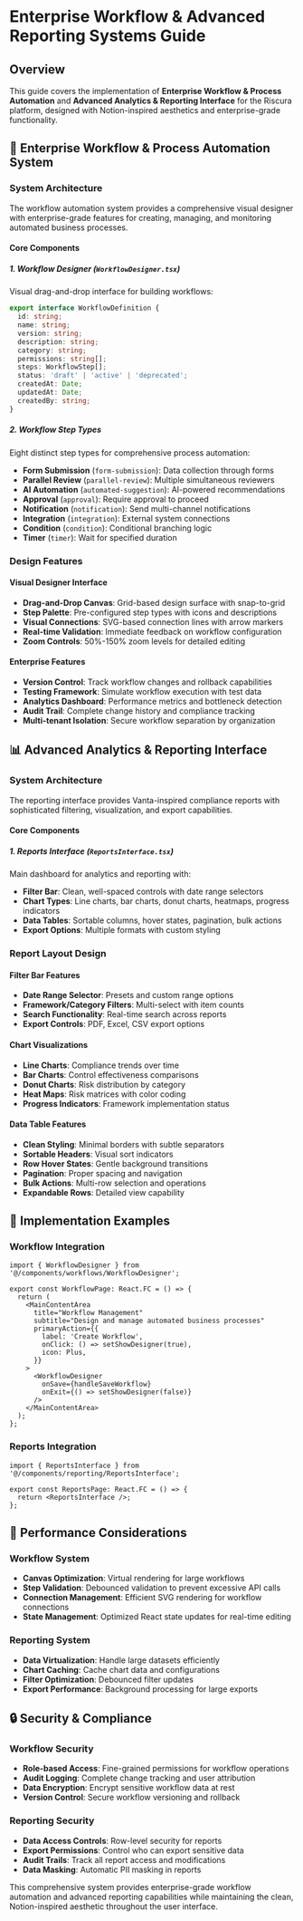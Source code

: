 # Enterprise Workflow & Advanced Reporting Systems Guide

## Overview

This guide covers the implementation of **Enterprise Workflow & Process Automation** and **Advanced Analytics & Reporting Interface** for the Riscura platform, designed with Notion-inspired aesthetics and enterprise-grade functionality.

## 🔄 Enterprise Workflow & Process Automation System

### System Architecture

The workflow automation system provides a comprehensive visual designer with enterprise-grade features for creating, managing, and monitoring automated business processes.

#### **Core Components**

##### **1. Workflow Designer (`WorkflowDesigner.tsx`)**
Visual drag-and-drop interface for building workflows:

```typescript
export interface WorkflowDefinition {
  id: string;
  name: string;
  version: string;
  description: string;
  category: string;
  permissions: string[];
  steps: WorkflowStep[];
  status: 'draft' | 'active' | 'deprecated';
  createdAt: Date;
  updatedAt: Date;
  createdBy: string;
}
```

##### **2. Workflow Step Types**
Eight distinct step types for comprehensive process automation:

- **Form Submission** (`form-submission`): Data collection through forms
- **Parallel Review** (`parallel-review`): Multiple simultaneous reviewers
- **AI Automation** (`automated-suggestion`): AI-powered recommendations
- **Approval** (`approval`): Require approval to proceed
- **Notification** (`notification`): Send multi-channel notifications
- **Integration** (`integration`): External system connections
- **Condition** (`condition`): Conditional branching logic
- **Timer** (`timer`): Wait for specified duration

### Design Features

#### **Visual Designer Interface**
- **Drag-and-Drop Canvas**: Grid-based design surface with snap-to-grid
- **Step Palette**: Pre-configured step types with icons and descriptions
- **Visual Connections**: SVG-based connection lines with arrow markers
- **Real-time Validation**: Immediate feedback on workflow configuration
- **Zoom Controls**: 50%-150% zoom levels for detailed editing

#### **Enterprise Features**
- **Version Control**: Track workflow changes and rollback capabilities
- **Testing Framework**: Simulate workflow execution with test data
- **Analytics Dashboard**: Performance metrics and bottleneck detection
- **Audit Trail**: Complete change history and compliance tracking
- **Multi-tenant Isolation**: Secure workflow separation by organization

## 📊 Advanced Analytics & Reporting Interface

### System Architecture

The reporting interface provides Vanta-inspired compliance reports with sophisticated filtering, visualization, and export capabilities.

#### **Core Components**

##### **1. Reports Interface (`ReportsInterface.tsx`)**
Main dashboard for analytics and reporting with:

- **Filter Bar**: Clean, well-spaced controls with date range selectors
- **Chart Types**: Line charts, bar charts, donut charts, heatmaps, progress indicators
- **Data Tables**: Sortable columns, hover states, pagination, bulk actions
- **Export Options**: Multiple formats with custom styling

### Report Layout Design

#### **Filter Bar Features**
- **Date Range Selector**: Presets and custom range options
- **Framework/Category Filters**: Multi-select with item counts
- **Search Functionality**: Real-time search across reports
- **Export Controls**: PDF, Excel, CSV export options

#### **Chart Visualizations**
- **Line Charts**: Compliance trends over time
- **Bar Charts**: Control effectiveness comparisons
- **Donut Charts**: Risk distribution by category
- **Heat Maps**: Risk matrices with color coding
- **Progress Indicators**: Framework implementation status

#### **Data Table Features**
- **Clean Styling**: Minimal borders with subtle separators
- **Sortable Headers**: Visual sort indicators
- **Row Hover States**: Gentle background transitions
- **Pagination**: Proper spacing and navigation
- **Bulk Actions**: Multi-row selection and operations
- **Expandable Rows**: Detailed view capability

## 🎯 Implementation Examples

### Workflow Integration
```tsx
import { WorkflowDesigner } from '@/components/workflows/WorkflowDesigner';

export const WorkflowPage: React.FC = () => {
  return (
    <MainContentArea
      title="Workflow Management"
      subtitle="Design and manage automated business processes"
      primaryAction={{
        label: 'Create Workflow',
        onClick: () => setShowDesigner(true),
        icon: Plus,
      }}
    >
      <WorkflowDesigner
        onSave={handleSaveWorkflow}
        onExit={() => setShowDesigner(false)}
      />
    </MainContentArea>
  );
};
```

### Reports Integration
```tsx
import { ReportsInterface } from '@/components/reporting/ReportsInterface';

export const ReportsPage: React.FC = () => {
  return <ReportsInterface />;
};
```

## 🚀 Performance Considerations

### Workflow System
- **Canvas Optimization**: Virtual rendering for large workflows
- **Step Validation**: Debounced validation to prevent excessive API calls
- **Connection Management**: Efficient SVG rendering for workflow connections
- **State Management**: Optimized React state updates for real-time editing

### Reporting System
- **Data Virtualization**: Handle large datasets efficiently
- **Chart Caching**: Cache chart data and configurations
- **Filter Optimization**: Debounced filter updates
- **Export Performance**: Background processing for large exports

## 🔒 Security & Compliance

### Workflow Security
- **Role-based Access**: Fine-grained permissions for workflow operations
- **Audit Logging**: Complete change tracking and user attribution
- **Data Encryption**: Encrypt sensitive workflow data at rest
- **Version Control**: Secure workflow versioning and rollback

### Reporting Security
- **Data Access Controls**: Row-level security for reports
- **Export Permissions**: Control who can export sensitive data
- **Audit Trails**: Track all report access and modifications
- **Data Masking**: Automatic PII masking in reports

This comprehensive system provides enterprise-grade workflow automation and advanced reporting capabilities while maintaining the clean, Notion-inspired aesthetic throughout the user interface. 